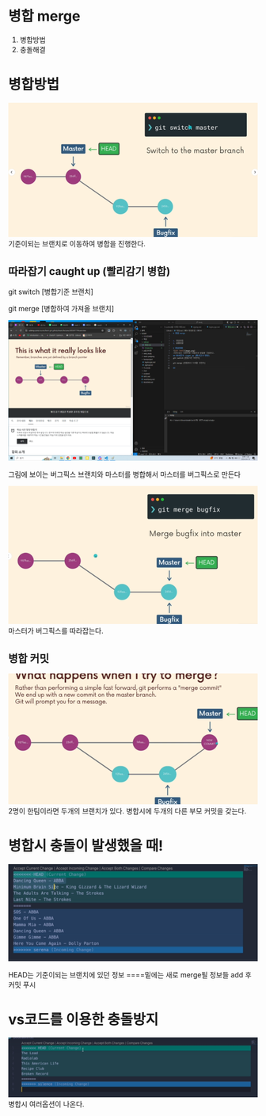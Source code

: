 # 병합 merge

1. 병합방법
2. 충돌해결

# 병합방법

![alt text](image.png)  
기준이되는 브랜치로 이동하여 병합을 진행한다.

## 따라잡기 caught up (빨리감기 병합)

git switch [병합기준 브랜치]

git merge [병합하여 가져올 브랜치]

![alt text](image-1.png)

그림에 보이는 버그픽스 브랜치와 마스터를 병합해서 마스터를 버그픽스로 만든다

![alt text](image-2.png)
마스터가 버그픽스를 따라잡는다.

## 병합 커밋

![alt text](image-3.png)
2명이 한팀이라면 두개의 브랜치가 있다.
병합시에 두개의 다른 부모 커밋을 갖는다.

# 병합시 충돌이 발생했을 때!

![alt text](image-4.png)

HEAD는 기준이되는 브랜치에 있던 정보
====밑에는 새로 merge될 정보들
add 후 커밋
푸시

# vs코드를 이용한 충돌방지

![alt text](image-5.png)
병합시 여러옵션이 나온다.
